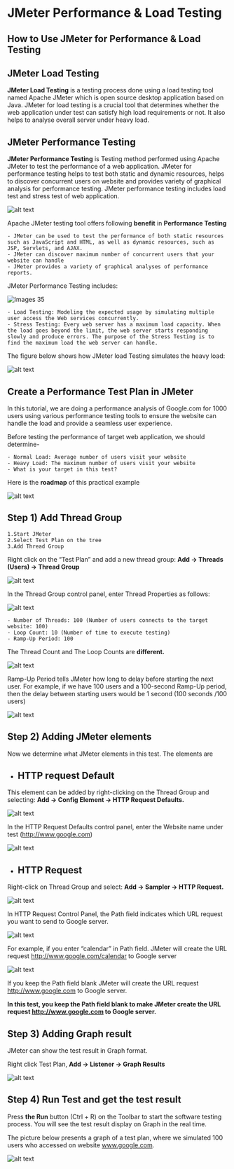 # JMeter Performance & Load Testing
## How to Use JMeter for Performance & Load Testing

## JMeter Load Testing

**JMeter Load Testing** is a testing process done using a load testing tool named Apache JMeter which is open source desktop application based on Java. JMeter for load testing is a crucial tool that determines whether the web application under test can satisfy high load requirements or not. It also helps to analyse overall server under heavy load.

## JMeter Performance Testing

**JMeter Performance Testing** is Testing method performed using Apache JMeter to test the performance of a web application. JMeter for performance testing helps to test both static and dynamic resources, helps to discover concurrent users on website and provides variety of graphical analysis for performance testing. JMeter performance testing includes load test and stress test of web application.

![alt text](Images/image34.png)

Apache JMeter testing tool offers following **benefit** in **Performance Testing**

    - JMeter can be used to test the performance of both static resources such as JavaScript and HTML, as well as dynamic resources, such as JSP, Servlets, and AJAX.
    - JMeter can discover maximum number of concurrent users that your website can handle
    - JMeter provides a variety of graphical analyses of performance reports.


JMeter Performance Testing includes:

![Images 35](Images/image35.png)

    - Load Testing: Modeling the expected usage by simulating multiple user access the Web services concurrently.
    - Stress Testing: Every web server has a maximum load capacity. When the load goes beyond the limit, the web server starts responding slowly and produce errors. The purpose of the Stress Testing is to find the maximum load the web server can handle.

The figure below shows how JMeter load Testing simulates the heavy load:

![alt text](Images/image36.png)

## Create a Performance Test Plan in JMeter

In this tutorial, we are doing a performance analysis of Google.com for 1000 users using various performance testing tools to ensure the website can handle the load and provide a seamless user experience.

Before testing the performance of target web application, we should determine-

    - Normal Load: Average number of users visit your website
    - Heavy Load: The maximum number of users visit your website
    - What is your target in this test?

Here is the **roadmap** of this practical example

![alt text](Images/image37.png)

## Step 1) Add Thread Group

    1.Start JMeter
    2.Select Test Plan on the tree
    3.Add Thread Group

Right click on the “Test Plan” and add a new thread group: **Add -> Threads (Users) -> Thread Group**

![alt text](Images/image38.png)

In the Thread Group control panel, enter Thread Properties as follows:

![alt text](Images/image-39.png)

    - Number of Threads: 100 (Number of users connects to the target website: 100)
    - Loop Count: 10 (Number of time to execute testing)
    - Ramp-Up Period: 100

The Thread Count and The Loop Counts are **different.**

![alt text](Images/image40.png)

Ramp-Up Period tells JMeter how long to delay before starting the next user. For example, if we have 100 users and a 100-second Ramp-Up period, then the delay between starting users would be 1 second (100 seconds /100 users)

![alt text](image.png)

## Step 2) Adding JMeter elements

Now we determine what JMeter elements in this test. The elements are

- ## HTTP request Default

This element can be added by right-clicking on the Thread Group and selecting: **Add -> Config Element -> HTTP Request Defaults.**

![alt text](Images/image42.png)

In the HTTP Request Defaults control panel, enter the Website name under test (http://www.google.com)

![alt text](Images/image43.png)

- ## HTTP Request

Right-click on Thread Group and select: **Add -> Sampler -> HTTP Request.**

![alt text](Images/image44.png)

In HTTP Request Control Panel, the Path field indicates which URL request you want to send to Google server.

![alt text](Images/image45.png)

For example, if you enter “calendar” in Path field. JMeter will create the URL request http://www.google.com/calendar to Google server

![alt text](Images/image46.png)

If you keep the Path field blank JMeter will create the URL request http://www.google.com to Google server.

**In this test, you keep the Path field blank to make JMeter create the URL request http://www.google.com to Google server.**

## Step 3) Adding Graph result

JMeter can show the test result in Graph format.

Right click Test Plan, **Add -> Listener -> Graph Results**

![alt text](Images/image47.png)

## Step 4) Run Test and get the test result

Press **the Run** button (Ctrl + R) on the Toolbar to start the software testing process. You will see the test result display on Graph in the real time.

The picture below presents a graph of a test plan, where we simulated 100 users who accessed on website www.google.com.

![alt text](Images/image48.png)










